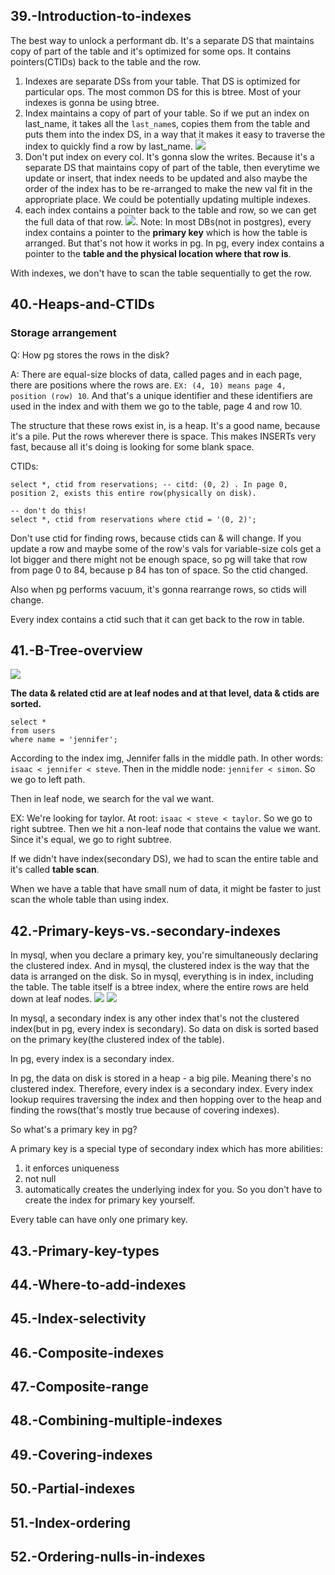 ## 39.-Introduction-to-indexes
The best way to unlock a performant db. It's a separate DS that maintains copy of part of the table and it's optimized for some ops.
It contains pointers(CTIDs) back to the table and the row.

1. Indexes are separate DSs from your table. That DS is optimized for particular ops. The most common DS for this is btree. 
Most of your indexes is gonna be using btree.
2. Index maintains a copy of part of your table. So if we put an index on last_name, it takes all the `last_name`s, copies them from
the table and puts them into the index DS, in a way that it makes it easy to traverse the index to quickly find a row by last_name.
![](img/39-1.png)
3. Don't put index on every col. It's gonna slow the writes. Because it's a separate DS that maintains copy of part of the table,
then everytime we update or insert, that index needs to be updated and also maybe the order of the index has to be re-arranged to make
the new val fit in the appropriate place. We could be potentially updating multiple indexes.
4. each index contains a pointer back to the table and row, so we can get the full data of that row. ![](img/39-2.png).
Note: In most DBs(not in postgres), every index contains a pointer to the **primary key** which is how the table is arranged. But that's not
how it works in pg. In pg, every index contains a pointer to the **table and the physical location where that row is**.

With indexes, we don't have to scan the table sequentially to get the row. 

## 40.-Heaps-and-CTIDs
### Storage arrangement
Q: How pg stores the rows in the disk?

A: There are equal-size blocks of data, called pages and in each page, there are positions where the rows are.
`EX: (4, 10) means page 4, position (row) 10`. And that's a unique identifier and these identifiers are used in the index and
with them we go to the table, page 4 and row 10.

The structure that these rows exist in, is a heap. It's a good name, because it's a pile. Put the rows wherever there is space.
This makes INSERTs very fast, because all it's doing is looking for some blank space.

CTIDs:
```postgresql
select *, ctid from reservations; -- citd: (0, 2) . In page 0, position 2, exists this entire row(physically on disk).

-- don't do this!
select *, ctid from reservations where ctid = '(0, 2)';
```
Don't use ctid for finding rows, because ctids can & will change. If you update a row and maybe some of the row's vals for
variable-size cols get a lot bigger and there might not be enough space, so pg will take that row from page 0 to 84, because
p 84 has ton of space. So the ctid changed.

Also when pg performs vacuum, it's gonna rearrange rows, so ctids will change.

Every index contains a ctid such that it can get back to the row in table.

## 41.-B-Tree-overview
![](img/41-1.png)

**The data & related ctid are at leaf nodes and at that level, data & ctids are sorted.**
```postgresql
select *
from users
where name = 'jennifer';
```
According to the index img, Jennifer falls in the middle path. In other words: `isaac < jennifer < steve`.
Then in the middle node: `jennifer < simon`. So we go to left path.

Then in leaf node, we search for the val we want.

EX: We're looking for taylor. At root: `isaac < steve < taylor`. So we go to right subtree.
Then we hit a non-leaf node that contains the value we want. Since it's equal, we go to right subtree.

If we didn't have index(secondary DS), we had to scan the entire table and it's called **table scan**.

When we have a table that have small num of data, it might be faster to just scan the whole table than using index.

## 42.-Primary-keys-vs.-secondary-indexes
In mysql, when you declare a primary key, you're simultaneously declaring the clustered index. And in mysql, the clustered index
is the way that the data is arranged on the disk. So in mysql, everything is in index, including the table. The table itself is a btree index,
where the entire rows are held down at leaf nodes.
![](img/42-1.png)
![](img/42-2.png)

In mysql, a secondary index is any other index that's not the clustered index(but in pg, every index is secondary).
So data on disk is sorted based on the primary key(the clustered index of the table).

In pg, every index is a secondary index.

In pg, the data on disk is stored in a heap - a big pile. Meaning there's no clustered index. Therefore, every index is a secondary index.
Every index lookup requires traversing the index and then hopping over to the heap and finding the rows(that's mostly true because of
covering indexes).

So what's a primary key in pg?

A primary key is a special type of secondary index which has more abilities:
1. it enforces uniqueness
2. not null
3. automatically creates the underlying index for you. So you don't have to create the index for primary key yourself.

Every table can have only one primary key.

## 43.-Primary-key-types
## 44.-Where-to-add-indexes
## 45.-Index-selectivity
## 46.-Composite-indexes
## 47.-Composite-range
## 48.-Combining-multiple-indexes
## 49.-Covering-indexes
## 50.-Partial-indexes
## 51.-Index-ordering
## 52.-Ordering-nulls-in-indexes